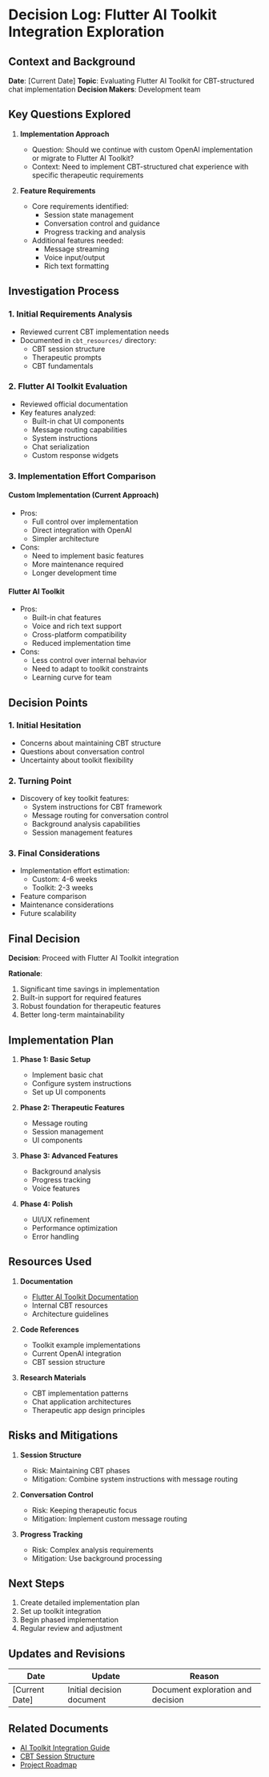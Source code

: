 # Decision Log: Flutter AI Toolkit Integration Exploration

## Context and Background

**Date**: [Current Date]
**Topic**: Evaluating Flutter AI Toolkit for CBT-structured chat implementation
**Decision Makers**: Development team

## Key Questions Explored

1. **Implementation Approach**

   - Question: Should we continue with custom OpenAI implementation or migrate to Flutter AI Toolkit?
   - Context: Need to implement CBT-structured chat experience with specific therapeutic requirements

2. **Feature Requirements**
   - Core requirements identified:
     - Session state management
     - Conversation control and guidance
     - Progress tracking and analysis
   - Additional features needed:
     - Message streaming
     - Voice input/output
     - Rich text formatting

## Investigation Process

### 1. Initial Requirements Analysis

- Reviewed current CBT implementation needs
- Documented in `cbt_resources/` directory:
  - CBT session structure
  - Therapeutic prompts
  - CBT fundamentals

### 2. Flutter AI Toolkit Evaluation

- Reviewed official documentation
- Key features analyzed:
  - Built-in chat UI components
  - Message routing capabilities
  - System instructions
  - Chat serialization
  - Custom response widgets

### 3. Implementation Effort Comparison

#### Custom Implementation (Current Approach)

- Pros:
  - Full control over implementation
  - Direct integration with OpenAI
  - Simpler architecture
- Cons:
  - Need to implement basic features
  - More maintenance required
  - Longer development time

#### Flutter AI Toolkit

- Pros:
  - Built-in chat features
  - Voice and rich text support
  - Cross-platform compatibility
  - Reduced implementation time
- Cons:
  - Less control over internal behavior
  - Need to adapt to toolkit constraints
  - Learning curve for team

## Decision Points

### 1. Initial Hesitation

- Concerns about maintaining CBT structure
- Questions about conversation control
- Uncertainty about toolkit flexibility

### 2. Turning Point

- Discovery of key toolkit features:
  - System instructions for CBT framework
  - Message routing for conversation control
  - Background analysis capabilities
  - Session management features

### 3. Final Considerations

- Implementation effort estimation:
  - Custom: 4-6 weeks
  - Toolkit: 2-3 weeks
- Feature comparison
- Maintenance considerations
- Future scalability

## Final Decision

**Decision**: Proceed with Flutter AI Toolkit integration

**Rationale**:

1. Significant time savings in implementation
2. Built-in support for required features
3. Robust foundation for therapeutic features
4. Better long-term maintainability

## Implementation Plan

1. **Phase 1: Basic Setup**

   - Implement basic chat
   - Configure system instructions
   - Set up UI components

2. **Phase 2: Therapeutic Features**

   - Message routing
   - Session management
   - UI components

3. **Phase 3: Advanced Features**

   - Background analysis
   - Progress tracking
   - Voice features

4. **Phase 4: Polish**
   - UI/UX refinement
   - Performance optimization
   - Error handling

## Resources Used

1. **Documentation**

   - [Flutter AI Toolkit Documentation](https://docs.flutter.dev/ai-toolkit)
   - Internal CBT resources
   - Architecture guidelines

2. **Code References**

   - Toolkit example implementations
   - Current OpenAI integration
   - CBT session structure

3. **Research Materials**
   - CBT implementation patterns
   - Chat application architectures
   - Therapeutic app design principles

## Risks and Mitigations

1. **Session Structure**

   - Risk: Maintaining CBT phases
   - Mitigation: Combine system instructions with message routing

2. **Conversation Control**

   - Risk: Keeping therapeutic focus
   - Mitigation: Implement custom message routing

3. **Progress Tracking**
   - Risk: Complex analysis requirements
   - Mitigation: Use background processing

## Next Steps

1. Create detailed implementation plan
2. Set up toolkit integration
3. Begin phased implementation
4. Regular review and adjustment

## Updates and Revisions

| Date           | Update                    | Reason                            |
| -------------- | ------------------------- | --------------------------------- |
| [Current Date] | Initial decision document | Document exploration and decision |

## Related Documents

- [AI Toolkit Integration Guide](../ai_toolkit_integration.md)
- [CBT Session Structure](../cbt_resources/cbt-session-structure)
- [Project Roadmap](.roadmap)

